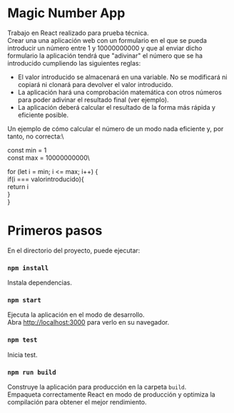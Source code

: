 # Magic Number App

Trabajo en React realizado para prueba técnica.\
Crear una una aplicación web con un formulario en el que se pueda introducir un número entre 1 y 10000000000 y que al enviar dicho formulario la aplicación tendrá que "adivinar" el número que se ha introducido cumpliendo las siguientes reglas:

- El valor introducido se almacenará en una variable. No se modificará ni copiará ni clonará para devolver el valor introducido.
- La aplicación hará una comprobación matemática con otros números para poder adivinar el resultado final (ver ejemplo).
- La aplicación deberá calcular el resultado de la forma más rápida y eficiente posible.

Un ejemplo de cómo calcular el número de un modo nada eficiente y, por tanto, no correcta:\


const min = 1\
const max = 10000000000\

for (let i = min; i <= max; i++) {\
        if(i === valorintroducido){\
            return i\
        }\
}




# Primeros pasos

En el directorio del proyecto, puede ejecutar:

### `npm install`

Instala dependencias.

### `npm start`

Ejecuta la aplicación en el modo de desarrollo.\
Abra [http://localhost:3000](http://localhost:3000) para verlo en su navegador.

### `npm test`

Inicia test.

### `npm run build`

Construye la aplicación para producción en la carpeta `build`.\
Empaqueta correctamente React en modo de producción y optimiza la compilación para obtener el mejor rendimiento.

